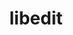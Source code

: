 ---
title: "libedit"
layout: cache
categories: [package, develop-2023-05-14]
meta: {"versions": ["3.1-20210216"], "compilers": ["gcc@=11.1.0", "gcc@=11.3.0", "gcc@=12.1.0", "gcc@=7.3.1", "oneapi@=2023.0.0"], "oss": ["amzn2", "ubuntu20.04", "ubuntu22.04"], "platforms": ["linux"], "targets": ["aarch64", "neoverse_n1", "ppc64le", "x86_64", "x86_64_v3"], "stacks": ["aws-ahug", "aws-ahug-aarch64", "aws-isc", "aws-isc-aarch64", "data-vis-sdk", "e4s", "e4s-oneapi", "e4s-power", "ml-linux-x86_64-cpu", "ml-linux-x86_64-cuda", "ml-linux-x86_64-rocm", "radiuss-aws", "radiuss-aws-aarch64", "root", "tutorial"], "num_specs": 8, "num_specs_by_stack": {"aws-isc": 1, "root": 8, "aws-ahug": 1, "radiuss-aws": 1, "aws-ahug-aarch64": 2, "aws-isc-aarch64": 2, "radiuss-aws-aarch64": 2, "tutorial": 2, "e4s-power": 1, "e4s": 1, "data-vis-sdk": 1, "ml-linux-x86_64-cuda": 1, "ml-linux-x86_64-cpu": 1, "ml-linux-x86_64-rocm": 1, "e4s-oneapi": 1}}
spec_details: [{"hash": "jkqislvpg3zoxrgyaenkeym7zjzbjlys", "compiler": "gcc@=7.3.1", "versions": ["3.1-20210216"], "os": "amzn2", "platform": "linux", "target": "x86_64_v3", "variants": ["build_system=autotools"], "stacks": ["aws-isc", "root", "aws-ahug", "radiuss-aws"], "size": "-", "tarball": "https://binaries.spack.io/releases/develop-2023-05-14/build_cache/linux-amzn2-x86_64_v3/gcc-7.3.1/libedit-3.1-20210216/linux-amzn2-x86_64_v3-gcc-7.3.1-libedit-3.1-20210216-jkqislvpg3zoxrgyaenkeym7zjzbjlys.spack"}, {"hash": "gvg3qel6wjkmpxxwr6h2tpqo6bmj54dh", "compiler": "gcc@=7.3.1", "versions": ["3.1-20210216"], "os": "amzn2", "platform": "linux", "target": "aarch64", "variants": ["build_system=autotools"], "stacks": ["root", "aws-ahug-aarch64", "aws-isc-aarch64", "radiuss-aws-aarch64"], "size": "-", "tarball": "https://binaries.spack.io/releases/develop-2023-05-14/build_cache/linux-amzn2-aarch64/gcc-7.3.1/libedit-3.1-20210216/linux-amzn2-aarch64-gcc-7.3.1-libedit-3.1-20210216-gvg3qel6wjkmpxxwr6h2tpqo6bmj54dh.spack"}, {"hash": "2ivsymacj3z722ghfna3peo65hgado7t", "compiler": "gcc@=7.3.1", "versions": ["3.1-20210216"], "os": "amzn2", "platform": "linux", "target": "neoverse_n1", "variants": ["build_system=autotools"], "stacks": ["root", "aws-ahug-aarch64", "aws-isc-aarch64", "radiuss-aws-aarch64"], "size": "-", "tarball": "https://binaries.spack.io/releases/develop-2023-05-14/build_cache/linux-amzn2-neoverse_n1/gcc-7.3.1/libedit-3.1-20210216/linux-amzn2-neoverse_n1-gcc-7.3.1-libedit-3.1-20210216-2ivsymacj3z722ghfna3peo65hgado7t.spack"}, {"hash": "xkjcqrei6btcfuzuj3rmsjtzremnsu6k", "compiler": "gcc@=12.1.0", "versions": ["3.1-20210216"], "os": "ubuntu22.04", "platform": "linux", "target": "x86_64_v3", "variants": ["build_system=autotools"], "stacks": ["tutorial", "root"], "size": "-", "tarball": "https://binaries.spack.io/releases/develop-2023-05-14/build_cache/linux-ubuntu22.04-x86_64_v3/gcc-12.1.0/libedit-3.1-20210216/linux-ubuntu22.04-x86_64_v3-gcc-12.1.0-libedit-3.1-20210216-xkjcqrei6btcfuzuj3rmsjtzremnsu6k.spack"}, {"hash": "73ff6z7zfzamukfyo4xi2hobtdoie4u7", "compiler": "gcc@=11.1.0", "versions": ["3.1-20210216"], "os": "ubuntu20.04", "platform": "linux", "target": "ppc64le", "variants": ["build_system=autotools"], "stacks": ["root", "e4s-power"], "size": "-", "tarball": "https://binaries.spack.io/releases/develop-2023-05-14/build_cache/linux-ubuntu20.04-ppc64le/gcc-11.1.0/libedit-3.1-20210216/linux-ubuntu20.04-ppc64le-gcc-11.1.0-libedit-3.1-20210216-73ff6z7zfzamukfyo4xi2hobtdoie4u7.spack"}, {"hash": "vklojlfqezmrkgbcfamiquhgblybixud", "compiler": "gcc@=11.1.0", "versions": ["3.1-20210216"], "os": "ubuntu20.04", "platform": "linux", "target": "x86_64_v3", "variants": ["build_system=autotools"], "stacks": ["root", "e4s", "data-vis-sdk"], "size": "-", "tarball": "https://binaries.spack.io/releases/develop-2023-05-14/build_cache/linux-ubuntu20.04-x86_64_v3/gcc-11.1.0/libedit-3.1-20210216/linux-ubuntu20.04-x86_64_v3-gcc-11.1.0-libedit-3.1-20210216-vklojlfqezmrkgbcfamiquhgblybixud.spack"}, {"hash": "3gz2afaph66ogjiulkaek2mksnpxhtwu", "compiler": "gcc@=11.3.0", "versions": ["3.1-20210216"], "os": "ubuntu22.04", "platform": "linux", "target": "x86_64_v3", "variants": ["build_system=autotools"], "stacks": ["tutorial", "root", "ml-linux-x86_64-cuda", "ml-linux-x86_64-cpu", "ml-linux-x86_64-rocm"], "size": "-", "tarball": "https://binaries.spack.io/releases/develop-2023-05-14/build_cache/linux-ubuntu22.04-x86_64_v3/gcc-11.3.0/libedit-3.1-20210216/linux-ubuntu22.04-x86_64_v3-gcc-11.3.0-libedit-3.1-20210216-3gz2afaph66ogjiulkaek2mksnpxhtwu.spack"}, {"hash": "hfrdqjamn7b7z3v2ffz5igjby3chc5en", "compiler": "oneapi@=2023.0.0", "versions": ["3.1-20210216"], "os": "ubuntu20.04", "platform": "linux", "target": "x86_64", "variants": ["build_system=autotools"], "stacks": ["root", "e4s-oneapi"], "size": "-", "tarball": "https://binaries.spack.io/releases/develop-2023-05-14/build_cache/linux-ubuntu20.04-x86_64/oneapi-2023.0.0/libedit-3.1-20210216/linux-ubuntu20.04-x86_64-oneapi-2023.0.0-libedit-3.1-20210216-hfrdqjamn7b7z3v2ffz5igjby3chc5en.spack"}]
---